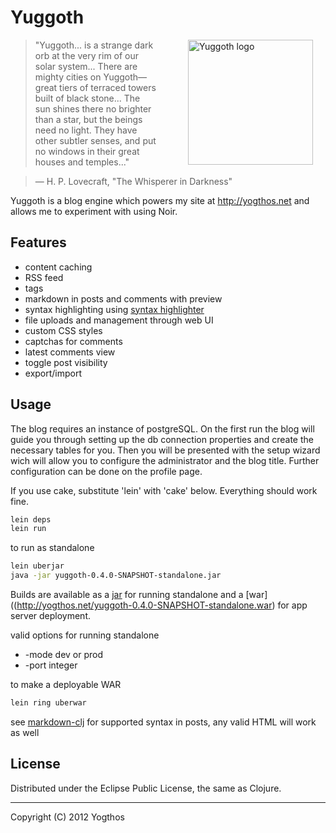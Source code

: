 # Yuggoth

<img src="https://raw.github.com/yogthos/yuggoth/master/logo.jpg" style="margin-left:50px;"
 hspace="20"
 alt="Yuggoth logo" title="a strange dark orb" align="right" width="200" height="200"/>
 
>"Yuggoth... is a strange dark orb at the very rim of our solar system... 
>There are mighty cities on Yuggoth—great tiers of terraced towers built of black stone... 
>The sun shines there no brighter than a star, but the beings need no light. 
>They have other subtler senses, and put no windows in their great houses and temples..."

> — H. P. Lovecraft, &quot;The Whisperer in Darkness&quot;


Yuggoth is a blog engine which powers my site at http://yogthos.net and allows me to experiment with using Noir.   

## Features

* content caching
* RSS feed
* tags
* markdown in posts and comments with preview
* syntax highlighting using [syntax highlighter](http://alexgorbatchev.com/SyntaxHighlighter/)
* file uploads and management through web UI
* custom CSS styles
* captchas for comments
* latest comments view
* toggle post visibility
* export/import
## Usage

The blog requires an instance of postgreSQL. On the first run the blog will guide you through setting up
the db connection properties and create the necessary tables for you. Then you will be presented with the 
setup wizard wich will allow you to configure the administrator and the blog title. Further configuration 
can be done on the profile page.   

If you use cake, substitute 'lein' with 'cake' below. Everything should work fine.
```bash
lein deps
lein run
```

to run as standalone
```bash
lein uberjar
java -jar yuggoth-0.4.0-SNAPSHOT-standalone.jar
```
Builds are available as a [jar](http://yogthos.net/yuggoth-0.4.0-SNAPSHOT-standalone.jar) for running
standalone and a [war]((http://yogthos.net/yuggoth-0.4.0-SNAPSHOT-standalone.war) for app server deployment. 
 

valid options for running standalone

* -mode dev or prod
* -port integer

to make a deployable WAR
```bash
lein ring uberwar
```

see [markdown-clj](https://github.com/yogthos/markdown-clj) for supported syntax in posts, any valid HTML will work as well

 
## License

Distributed under the Eclipse Public License, the same as Clojure.

***
Copyright (C) 2012 Yogthos

